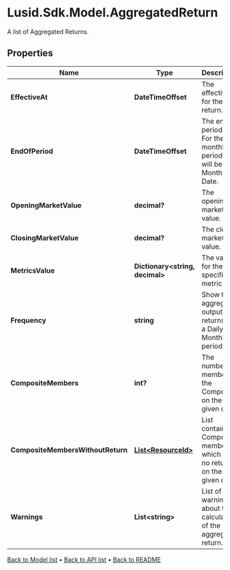 # Lusid.Sdk.Model.AggregatedReturn
A list of Aggregated Returns.

## Properties

Name | Type | Description | Notes
------------ | ------------- | ------------- | -------------
**EffectiveAt** | **DateTimeOffset** | The effectiveAt for the return. | 
**EndOfPeriod** | **DateTimeOffset** | The end of period date. For the monthly period this will be the Month End Date. | 
**OpeningMarketValue** | **decimal?** | The opening market value. | [optional] 
**ClosingMarketValue** | **decimal?** | The closing market value. | [optional] 
**MetricsValue** | **Dictionary&lt;string, decimal&gt;** | The value for the specified metric. | 
**Frequency** | **string** | Show the aggregated output returns on a Daily or Monthly period. | [optional] 
**CompositeMembers** | **int?** | The number of members in the Composite on the given day. | [optional] 
**CompositeMembersWithoutReturn** | [**List&lt;ResourceId&gt;**](ResourceId.md) | List containing Composite members which post no return on the given day. | [optional] 
**Warnings** | **List&lt;string&gt;** | List of the warnings about the calculation of the aggregated return. | [optional] 

[Back to Model list](../README.md#documentation-for-models) &#8226; [Back to API list](../README.md#documentation-for-api-endpoints) &#8226; [Back to README](../README.md)

